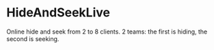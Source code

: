 # HideAndSeekLive
Online hide and seek from 2 to 8 clients. 2 teams: the first is hiding, the second is seeking.
